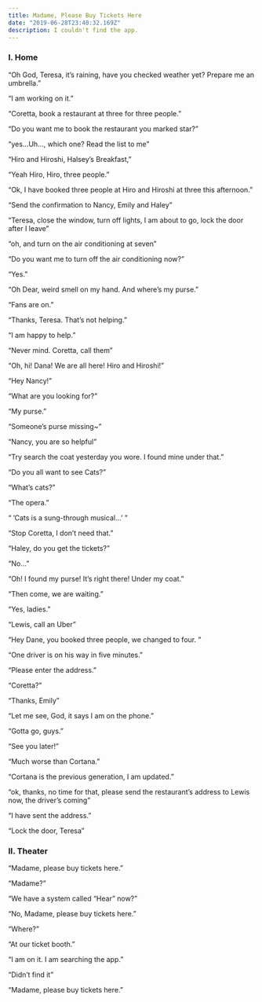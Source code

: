 ```yaml
---
title: Madame, Please Buy Tickets Here
date: "2019-06-28T23:40:32.169Z"
description: I couldn't find the app. 
---
```


### I.  Home

“Oh God, Teresa, it’s raining, have you checked weather yet? Prepare me an umbrella.”

“I am working on it.”

“Coretta, book a restaurant at three for three people.”

“Do you want me to book the restaurant you marked star?”

“yes…Uh…, which one? Read the list to me”

“Hiro and Hiroshi, Halsey’s Breakfast,”

“Yeah Hiro, Hiro, three people.”

“Ok, I have booked three people at Hiro and Hiroshi at three this afternoon.”

“Send the confirmation to Nancy, Emily and Haley”

“Teresa, close the window, turn off lights, I am about to go, lock the door after I leave”

“oh, and turn on the air conditioning at seven”

“Do you want me to turn off the air conditioning now?”

“Yes.”

“Oh Dear, weird smell on my hand. And where’s my purse.”

“Fans are on.”

“Thanks, Teresa. That’s not helping.”

“I am happy to help.”

“Never mind. Coretta, call them”

“Oh, hi! Dana! We are all here! Hiro and Hiroshi!”

“Hey Nancy!”

“What are you looking for?”

“My purse.”

“Someone’s purse missing~”

“Nancy, you are so helpful”

“Try search the coat yesterday you wore. I found mine under that.”

“Do you all want to see Cats?”

“What’s cats?”

“The opera.”

“ ’Cats is a sung-through musical…’ ”

“Stop Coretta, I don’t need that.”

 “Haley, do you get the tickets?”

“No…”

“Oh! I found my purse! It’s right there! Under my coat.”

“Then come, we are waiting.”

“Yes, ladies.”

 “Lewis, call an Uber”

“Hey Dane, you booked three people, we changed to four. ”

“One driver is on his way in five minutes.”

“Please enter the address.”

“Coretta?”

“Thanks, Emily”

“Let me see, God, it says I am on the phone.”

“Gotta go, guys.”

“See you later!”

“Much worse than Cortana.”

“Cortana is the previous generation, I am updated.”

“ok, thanks, no time for that, please send the restaurant’s address to Lewis now, the driver’s coming”

“I have sent the address.”

“Lock the door, Teresa”

### II.  Theater

“Madame, please buy tickets here.”

“Madame?”

“We have a system called “Hear” now?”

“No, Madame, please buy tickets here.”

“Where?”

“At our ticket booth.”

“I am on it. I am searching the app.”

“Didn’t find it”

“Madame, please buy tickets here.”


